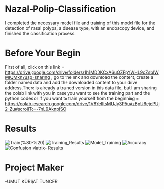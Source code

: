 # Nazal-Polip-Classification
I completed the necessary model file and training of this model file for the detection of nasal polyps, a disease type, with an endoscopy device, and finished the classification process.
# Before Your Begin
First of all, click on this link = https://drive.google.com/drive/folders/1h1MDDKCxA6uQZFpYWHL9cZsbIWMIQMkn?usp=sharing , go to the link and download the content, create a folder named data and add the downloaded content to your drive address.There is already a trained version in this data file, but I am sharing the colab link with you in case you want to see the training part and the python codes or if you want to train yourself from the beginning = https://colab.research.google.com/drive/1V8YeIltsMUJy3P5uAzBpU6ejePUj2-Zu#scrollTo=-7nL9AknpISO 

# Results
![Train(%80-%20)](https://user-images.githubusercontent.com/88190816/172209124-99387135-6175-4740-9ab5-6d93bc02f28a.png)
![Training_Results](https://user-images.githubusercontent.com/88190816/172209213-3ddb99c1-733b-4123-88b0-4688523f864b.png)
![Model_Training](https://user-images.githubusercontent.com/88190816/172209226-224d50d8-88f9-4d77-8443-0ab93b3c550e.png)
![Accuracy](https://user-images.githubusercontent.com/88190816/172209232-fc0edb1d-a3b4-40f2-8e10-9846c49886db.png)
![Confusion Matrix- Results](https://user-images.githubusercontent.com/88190816/172209242-fd197b95-0a5d-45b0-bf4a-c1b3fc1bf2aa.png)
 
 # Project Maker
   -UMUT KÜRŞAT TUNCER
